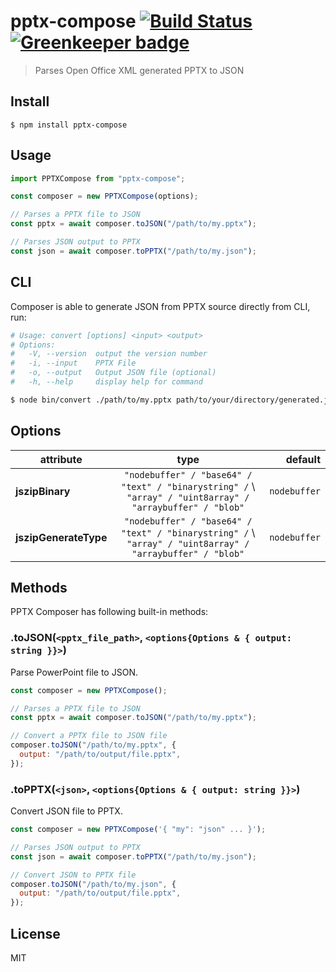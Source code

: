 # pptx-compose [![Build Status](https://travis-ci.org/shobhitsharma/pptx-compose.svg?branch=master)](https://travis-ci.org/shobhitsharma/pptx-compose) [![Greenkeeper badge](https://badges.greenkeeper.io/shobhitsharma/pptx-compose.svg)](https://greenkeeper.io/)

> Parses Open Office XML generated PPTX to JSON

## Install

```
$ npm install pptx-compose
```

## Usage

```js
import PPTXCompose from "pptx-compose";

const composer = new PPTXCompose(options);

// Parses a PPTX file to JSON
const pptx = await composer.toJSON("/path/to/my.pptx");

// Parses JSON output to PPTX
const json = await composer.toPPTX("/path/to/my.json");
```

## CLI

Composer is able to generate JSON from PPTX source directly from CLI, run:

```bash
# Usage: convert [options] <input> <output>
# Options:
#   -V, --version  output the version number
#   -i, --input    PPTX File
#   -o, --output   Output JSON file (optional)
#   -h, --help     display help for command

$ node bin/convert ./path/to/my.pptx path/to/your/directory/generated.json
```

## Options

| attribute             |                                                   type                                                    |      default |
| --------------------- | :-------------------------------------------------------------------------------------------------------: | -----------: |
| **jszipBinary**       | `"nodebuffer" / "base64" / "text" / "binarystring" /` \ `"array" / "uint8array" / "arraybuffer" / "blob"` | `nodebuffer` |
| **jszipGenerateType** | `"nodebuffer" / "base64" / "text" / "binarystring" /` \ `"array" / "uint8array" / "arraybuffer" / "blob"` | `nodebuffer` |

## Methods

PPTX Composer has following built-in methods:

### .toJSON(`<pptx_file_path>`, `<options{Options & { output: string }}>`)

Parse PowerPoint file to JSON.

```js
const composer = new PPTXCompose();

// Parses a PPTX file to JSON
const pptx = await composer.toJSON("/path/to/my.pptx");

// Convert a PPTX file to JSON file
composer.toJSON("/path/to/my.pptx", {
  output: "/path/to/output/file.pptx",
});
```

### .toPPTX(`<json>`, `<options{Options & { output: string }}>`)

Convert JSON file to PPTX.

```js
const composer = new PPTXCompose('{ "my": "json" ... }');

// Parses JSON output to PPTX
const json = await composer.toPPTX("/path/to/my.json");

// Convert JSON to PPTX file
composer.toJSON("/path/to/my.json", {
  output: "/path/to/output/file.pptx",
});
```

## License

MIT
